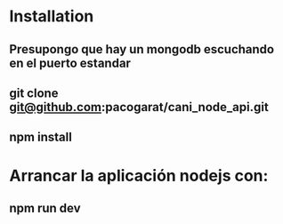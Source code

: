 # Installation
## Presupongo que hay un mongodb escuchando en el puerto estandar
## git clone git@github.com:pacogarat/cani_node_api.git
## npm install

# Arrancar la aplicación nodejs con:
## npm run dev
